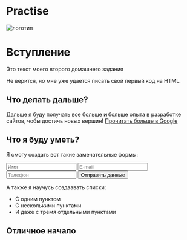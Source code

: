 # Practise
<!DOCTYPE html>
<html lang="ru">
<head>
    <meta charset="UTF-8">
    <meta name="viewport" content="width=device-width, initial-scale=1.0">
    <link rel="stylesheet" href="css/style.css">
    <title>Мой первый сайт</title>
</head>
<body>
    <img src="images/Логотип WAYUP для верстки.jpg" alt="логотип">
    <h1>Вступление </h1>
    <p class="text">Это текст моего второго домашнего задания</p>
    <p>Не верится, но мне уже удается писать свой <span>первый код на HTML.</span></p>
    <h2 class="doing">Что делать дальше?</h2>
    <p>Дальше я буду получать все больше и больше опыта в разработке сайтов, чобы достичь новых вершин! <a href="http://google.com">Прочитать больше в Google</a></p>
    <h2 class="moving">Что я буду уметь?</h2>
    <p>Я смогу создать вот такие замечательные формы:</p>
    <input type="text" name="name" placeholder="Имя">
    <input type="email" name="email" placeholder="E-mail">
    <input type="tel" name="phone" placeholder="Телефон">
    <button type="submit">Отправить данные</button>
    <p>А также я научусь создаавать списки:</p>
    <ul>
        <li>С одним пунктом</li>
        <li>С несколькими пунктами</li>
        <li>И даже с тремя отдельными пунктами</li>
    </ul>
    <h2 class="doing">Отличное начало</h2>
</body>
</html>
